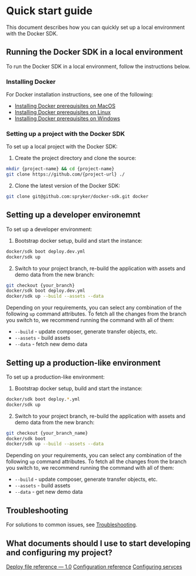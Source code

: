 # Quick start guide

This document describes how you can quickly set up a local environment with the Docker SDK.

## Running the Docker SDK in a local environment

To run the Docker SDK in a local environment, follow the instructions below.

### Installing Docker

For Docker installation instructions, see one of the following:
* [Installing Docker prerequisites on MacOS](06-installation/01-installation-prerequisites/01-installing-docker-prerequisites-on-macos.md)
* [Installing Docker prerequisites on Linux](06-installation/01-installation-prerequisites/01-installing-docker-prerequisites-on-linux.md)
* [Installing Docker prerequisites on Windows](06-installation/01-installation-prerequisites/01-installing-docker-prerequisites-on-windows.md)

### Setting up a project with the Docker SDK

To set up a local project with the Docker SDK:

1. Create the project directory and clone the source:
```bash
mkdir {project-name} && cd {project-name}
git clone https://github.com/{project-url} ./
```

2. Clone the latest version of the Docker SDK:

```bash
git clone git@github.com:spryker/docker-sdk.git docker
```


## Setting up a developer environemnt

To set up a developer environment:

1. Bootstrap docker setup, build and start the instance:

```bash
docker/sdk boot deploy.dev.yml
docker/sdk up
```

2. Switch to your project branch, re-build the application with assets and demo data from the new branch:

```bash
git checkout {your_branch}
docker/sdk boot deploy.dev.yml
docker/sdk up --build --assets --data
```

Depending on your requirements, you can select any combination of the following `up` command attributes. To fetch all the changes from the branch you switch to, we recommend running the command with all of them:
- `--build` - update composer, generate transfer objects, etc.
- `--assets` - build assets
- `--data` - fetch new demo data


## Setting up a production-like environment

To set up a production-like environment:

1. Bootstrap docker setup, build and start the instance:

```bash
docker/sdk boot deploy.*.yml
docker/sdk up
```

2. Switch to your project branch, re-build the application with assets and demo data from the new branch:

```bash
git checkout {your_branch_name}
docker/sdk boot
docker/sdk up --build --assets --data
```

Depending on your requirements, you can select any combination of the following `up` command attributes. To fetch all the changes from the branch you switch to, we recommend running the command with all of them:
- `--build` - update composer, generate transfer objects, etc.
- `--assets` - build assets
- `--data` - get new demo data


## Troubleshooting

For solutions to common issues, see [Troubleshooting](09-troubleshooting.md).


## What documents should I use to start developing and configuring my project?
<!--- [02-development-usage] --->
[Deploy file reference — 1.0](99-deploy-file-reference.md)
[Configuration reference](10-configuration-reference.md)
[Configuring servces](06-configuring-services.md)
